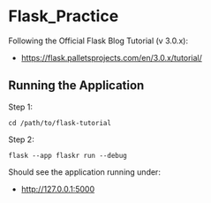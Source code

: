 # Flask_Practice

Following the Official Flask Blog Tutorial (v 3.0.x):
- https://flask.palletsprojects.com/en/3.0.x/tutorial/

## Running the Application

Step 1:
```
cd /path/to/flask-tutorial
```

Step 2:
```
flask --app flaskr run --debug
```

Should see the application running under:
* http://127.0.0.1:5000
